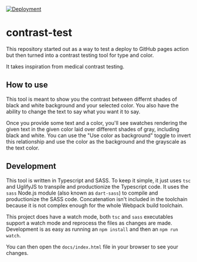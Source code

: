 [![Deployment](https://github.com/YashdalfTheGray/contrast-test/actions/workflows/build-and-deploy.yml/badge.svg)](https://github.com/YashdalfTheGray/contrast-test/actions/workflows/build-and-deploy.yml)
# contrast-test

This repository started out as a way to test a deploy to GitHub pages action but then turned into a contrast testing tool for type and color.

It takes inspiration from medical contrast testing.

## How to use

This tool is meant to show you the contrast between differnt shades of black and white background and your selected color. You also have the ability to change the text to say what you want it to say.

Once you provide some text and a color, you'll see swatches rendering the given text in the given color laid over different shades of gray, including black and white. You can use the "Use color as background" toggle to invert this relationship and use the color as the background and the grayscale as the text color.

## Development

This tool is written in Typescript and SASS. To keep it simple, it just uses `tsc` and UglifyJS to transpile and productionize the Typescript code. It uses the `sass` Node.js module (also known as `dart-sass`) to compile and productionize the SASS code. Concatenation isn't included in the toolchain because it is not complex enough for the whole Webpack build toolchain.

This project does have a watch mode, both `tsc` and `sass` executables support a watch mode and reprocess the files as changes are made. Development is as easy as running an `npm install` and then an `npm run watch`.

You can then open the `docs/index.html` file in your browser to see your changes.
